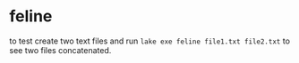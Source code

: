 # feline

to test create two text files and run `lake exe feline file1.txt file2.txt` to see two files concatenated. 
